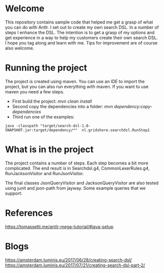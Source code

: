 # Welcome
This repository contains sample code that helped me get a grasp of what you can do with Antlr. I set out to create my own search DSL. In a number of steps I enhance the DSL. The intention is to get a grasp of my options and get experience in a way to help my customers create their own search DSL. I hope you tag along and learn with me. Tips for improvement are of course also welcome.

# Running the project
The project is created using maven. You can use an IDE to import the project, but you can also run everything with maven. If you want to use maven you need a few steps.

- First build the project: *mvn clean install*
- Second copy the dependencies into a folder: *mvn dependency:copy-dependencies*
- Third run one of the examples: 
```
java -classpath "target/search-dsl-1.0-SNAPSHOT.jar:target/dependency/*"  nl.gridshore.searchdsl.RunStep1
```
# What is in the project
The project contains a number of steps. Each step becomes a bit more complicated. The end result is in Searchdsl.g4, CommonLexerRules.g4, RunJacksonVisitor and RunJsonVisitor.

The final classes JsonQueryVisitor and JacksonQueryVisitor are also tested using junit and json-path from jayway. Some example queries that we support:



# References

https://tomassetti.me/antlr-mega-tutorial/#java-setup

# Blogs

https://amsterdam.luminis.eu/2017/06/28/creating-search-dsl/
https://amsterdam.luminis.eu/2017/07/21/creating-search-dsl-part-2/